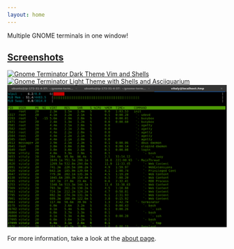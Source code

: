 ```yaml
---
layout: home
---
```


<p>Multiple GNOME terminals in one window!</p>


<h2 id="screenshots">
  <a href="/#screenshots">Screenshots</a>
</h2>

<div class="screenshot">
  <a href="assets/images/terminator-vim-shells-dark-1.png"
    target="_blank"
  >
    <img
      src="assets/images/terminator-vim-shells-dark-1.png"
      alt="Gnome Terminator Dark Theme Vim and Shells"
    />
  </a>
</div>

<div class="screenshot">
  <a href="assets/images/terminator-light-man-asquiiquarium.png"
    target="_blank"
  >
    <img
      src="assets/images/terminator-light-man-asquiiquarium.png"
      alt="Gnome Terminator Light Theme with Shells and Asciiquarium"
    />
  </a>
</div>

<div class="screenshot">
  <a href="assets/images/terminator-top-gtk-dark.png"
    target="_blank"
  >
    <img
      src="assets/images/terminator-top-gtk-dark.png"
      alt="Gnome Terminator Dark Theme on GTK with top"
    />
  </a>
</div>

For more information, take a look at the [about page](/about).
